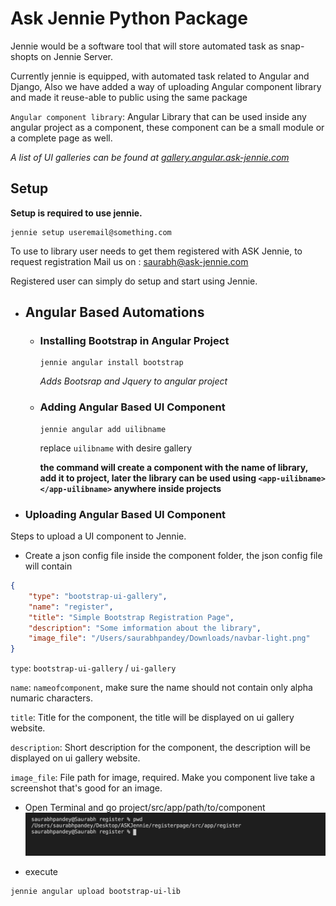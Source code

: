 # Ask Jennie Python Package
Jennie would be a software tool that will store automated task as snap-shopts on Jennie Server.

Currently jennie is equipped, with automated task related to Angular and Django, Also we have added a way of uploading Angular component library and made it reuse-able to public using the same package

`Angular component library`: Angular Library that can be used inside any angular project as a component, these component can be a small module or a complete page as well.

*A list of UI galleries can be found at [gallery.angular.ask-jennie.com](https://gallery.angular.ask-jennie.com)*

## Setup

**Setup is required to use jennie.**

```shell script
jennie setup useremail@something.com 
```

To use to library user needs to get them registered with ASK Jennie, to request registration
Mail us on : saurabh@ask-jennie.com

Registered user can simply do setup and start using Jennie.

- ## Angular Based Automations

    - ### Installing Bootstrap in Angular Project
        ```shell script
        jennie angular install bootstrap
        ```
        
        *Adds Bootsrap and Jquery to angular project*   

    - ### Adding Angular Based UI Component

        ```shell
        jennie angular add uilibname
        ```
        
        replace `uilibname` with desire gallery        
        
        **the command will create a component with the name of library, add it to project, later the library can be used using `<app-uilibname></app-uilibname>` anywhere inside projects**

- ### Uploading Angular Based UI Component
Steps to upload a UI component to Jennie.

- Create a json config file inside the component folder, the json config file will contain
```json
{
    "type": "bootstrap-ui-gallery",
    "name": "register",
    "title": "Simple Bootstrap Registration Page",
    "description": "Some imformation about the library",
    "image_file": "/Users/saurabhpandey/Downloads/navbar-light.png"
}
```
`type`: `bootstrap-ui-gallery` / `ui-gallery`

`name`: `nameofcomponent`, make sure the name should not contain only alpha numaric characters.

`title`: Title for the component, the title will be displayed on ui gallery website.

`description`: Short description for the component, the description will be displayed on ui gallery website.

`image_file`: File path for image, required. Make you component live take a screenshot that's good for an image.

- Open Terminal and go project/src/app/path/to/component 
![GoToTerminal](images/go_to_project_component.png)

- execute
```shell
jennie angular upload bootstrap-ui-lib
```


